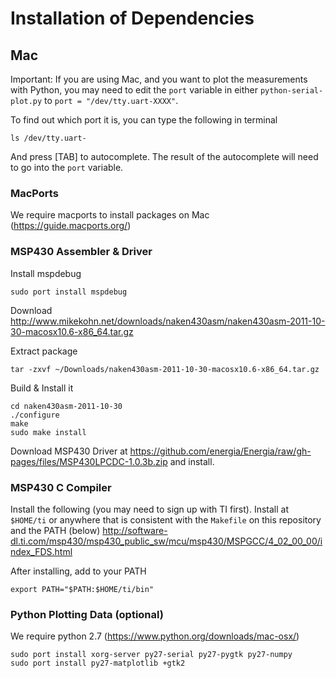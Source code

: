 # Installation of Dependencies

## Mac

Important: If you are using Mac, and you want to plot the measurements with Python, you may need to edit the `port` variable in either `python-serial-plot.py` to `port = "/dev/tty.uart-XXXX"`. 

To find out which port it is, you can type the following in terminal
```
ls /dev/tty.uart-
```
And press [TAB] to autocomplete. The result of the autocomplete will need to go into the `port` variable.



### MacPorts
We require macports to install packages on Mac (https://guide.macports.org/)

### MSP430 Assembler & Driver

Install mspdebug
```
sudo port install mspdebug
```

Download http://www.mikekohn.net/downloads/naken430asm/naken430asm-2011-10-30-macosx10.6-x86_64.tar.gz

Extract package
```
tar -zxvf ~/Downloads/naken430asm-2011-10-30-macosx10.6-x86_64.tar.gz
```
Build & Install it
```
cd naken430asm-2011-10-30
./configure
make
sudo make install
```

Download MSP430 Driver at https://github.com/energia/Energia/raw/gh-pages/files/MSP430LPCDC-1.0.3b.zip
and install.

### MSP430 C Compiler

Install the following (you may need to sign up with TI first). Install at `$HOME/ti` or anywhere that is consistent with the `Makefile` on this repository and the PATH (below)
http://software-dl.ti.com/msp430/msp430_public_sw/mcu/msp430/MSPGCC/4_02_00_00/index_FDS.html

After installing, add to your PATH
```
export PATH="$PATH:$HOME/ti/bin"
```
### Python Plotting Data (optional)

We require python 2.7 (https://www.python.org/downloads/mac-osx/)

```
sudo port install xorg-server py27-serial py27-pygtk py27-numpy
sudo port install py27-matplotlib +gtk2
```
